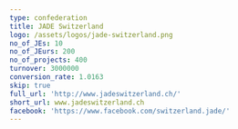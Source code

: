 ```yaml
---
type: confederation
title: JADE Switzerland
logo: /assets/logos/jade-switzerland.png
no_of_JEs: 10
no_of_JEurs: 200
no_of_projects: 400
turnover: 3000000
conversion_rate: 1.0163
skip: true
full_url: 'http://www.jadeswitzerland.ch/'
short_url: www.jadeswitzerland.ch
facebook: 'https://www.facebook.com/switzerland.jade/'
---
```



